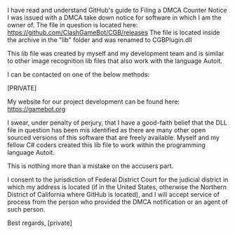 I have read and understand GitHub's guide to Filing a DMCA Counter Notice
I was issued with a DMCA take down notice for software in which I am the owner of.
The file in question is located here:
https://github.com/ClashGameBot/CGB/releases
The file is located inside the archive in the "lib" folder and was renamed to CGBPlugin.dll

This lib file was created by myself and my development team and is similar
to other image recognition lib files that also work with the language Autoit.

I can be contacted on one of the below methods:

[PRIVATE]

My website for our project development can be found here: https://gamebot.org

I swear, under penalty of perjury, that I have a good-faith belief that the DLL file in question has been mis identified as there are many other open sourced versions of this software that are freely available.
Myself and my fellow C# coders created this lib file to work within the programming language Autoit.

This is nothing more than a mistake on the accusers part.

I consent to the jurisdiction of Federal District Court for the judicial district in which my address is located (if in the United States, otherwise the Northern District of California where GitHub is located), and I will accept service of process from the person who provided the DMCA notification or an agent of such person.

Best regards,
[private]
